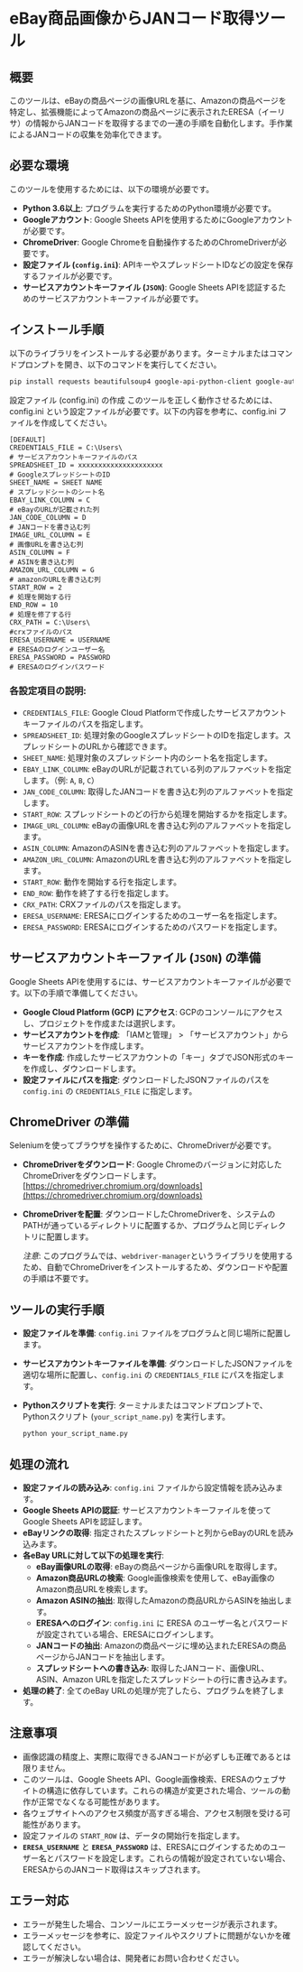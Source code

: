 # eBay商品画像からJANコード取得ツール

## 概要

このツールは、eBayの商品ページの画像URLを基に、Amazonの商品ページを特定し、拡張機能によってAmazonの商品ページに表示されたERESA（イーリサ）の情報からJANコードを取得するまでの一連の手順を自動化します。手作業によるJANコードの収集を効率化できます。

## 必要な環境

このツールを使用するためには、以下の環境が必要です。

- **Python 3.6以上**: プログラムを実行するためのPython環境が必要です。
- **Googleアカウント**: Google Sheets APIを使用するためにGoogleアカウントが必要です。
- **ChromeDriver**: Google Chromeを自動操作するためのChromeDriverが必要です。
- **設定ファイル (`config.ini`)**: APIキーやスプレッドシートIDなどの設定を保存するファイルが必要です。
- **サービスアカウントキーファイル (`JSON`)**: Google Sheets APIを認証するためのサービスアカウントキーファイルが必要です。

## インストール手順

以下のライブラリをインストールする必要があります。ターミナルまたはコマンドプロンプトを開き、以下のコマンドを実行してください。
```bash
pip install requests beautifulsoup4 google-api-python-client google-auth-httplib2 google-auth-oauthlib selenium webdriver-manager configparser
```
設定ファイル (config.ini) の作成
このツールを正しく動作させるためには、config.ini という設定ファイルが必要です。以下の内容を参考に、config.ini ファイルを作成してください。

```
[DEFAULT]
CREDENTIALS_FILE = C:\Users\                                                        # サービスアカウントキーファイルのパス
SPREADSHEET_ID = xxxxxxxxxxxxxxxxxxxxx                                              # GoogleスプレッドシートのID
SHEET_NAME = SHEET NAME                                                             # スプレッドシートのシート名
EBAY_LINK_COLUMN = C                                                                # eBayのURLが記載された列
JAN_CODE_COLUMN = D                                                                 # JANコードを書き込む列
IMAGE_URL_COLUMN = E                                                                # 画像URLを書き込む列
ASIN_COLUMN = F                                                                     # ASINを書き込む列
AMAZON_URL_COLUMN = G                                                               # amazonのURLを書き込む列
START_ROW = 2                                                                       # 処理を開始する行
END_ROW = 10                                                                        # 処理を修了する行
CRX_PATH = C:\Users\                                                                #crxファイルのパス
ERESA_USERNAME = USERNAME                                                           # ERESAのログインユーザー名
ERESA_PASSWORD = PASSWORD                                                           # ERESAのログインパスワード
```
### 各設定項目の説明:

-   `CREDENTIALS_FILE`: Google Cloud Platformで作成したサービスアカウントキーファイルのパスを指定します。
-   `SPREADSHEET_ID`: 処理対象のGoogleスプレッドシートのIDを指定します。スプレッドシートのURLから確認できます。
-   `SHEET_NAME`: 処理対象のスプレッドシート内のシート名を指定します。
-   `EBAY_LINK_COLUMN`: eBayのURLが記載されている列のアルファベットを指定します。（例: `A`, `B`, `C`）
-   `JAN_CODE_COLUMN`: 取得したJANコードを書き込む列のアルファベットを指定します。
-   `START_ROW`: スプレッドシートのどの行から処理を開始するかを指定します。
-   `IMAGE_URL_COLUMN`: eBayの画像URLを書き込む列のアルファベットを指定します。
-   `ASIN_COLUMN`: AmazonのASINを書き込む列のアルファベットを指定します。
-   `AMAZON_URL_COLUMN`: AmazonのURLを書き込む列のアルファベットを指定します。
-   `START_ROW`: 動作を開始する行を指定します。
-   `END_ROW`: 動作を終了する行を指定します。
-   `CRX_PATH`: CRXファイルのパスを指定します。
-   `ERESA_USERNAME`: ERESAにログインするためのユーザー名を指定します。
-   `ERESA_PASSWORD`: ERESAにログインするためのパスワードを指定します。

## サービスアカウントキーファイル (`JSON`) の準備

Google Sheets APIを使用するには、サービスアカウントキーファイルが必要です。以下の手順で準備してください。

-   **Google Cloud Platform (GCP) にアクセス**: GCPのコンソールにアクセスし、プロジェクトを作成または選択します。
-   **サービスアカウントを作成**: 「IAMと管理」 > 「サービスアカウント」からサービスアカウントを作成します。
-   **キーを作成**: 作成したサービスアカウントの「キー」タブでJSON形式のキーを作成し、ダウンロードします。
-   **設定ファイルにパスを指定**: ダウンロードしたJSONファイルのパスを `config.ini` の `CREDENTIALS_FILE` に指定します。

## ChromeDriver の準備

Seleniumを使ってブラウザを操作するために、ChromeDriverが必要です。

-   **ChromeDriverをダウンロード**: Google Chromeのバージョンに対応したChromeDriverをダウンロードします。
    [https://chromedriver.chromium.org/downloads](https://chromedriver.chromium.org/downloads)
-   **ChromeDriverを配置**: ダウンロードしたChromeDriverを、システムのPATHが通っているディレクトリに配置するか、プログラムと同じディレクトリに配置します。

    *注意*: このプログラムでは、`webdriver-manager`というライブラリを使用するため、自動でChromeDriverをインストールするため、ダウンロードや配置の手順は不要です。

## ツールの実行手順

-   **設定ファイルを準備**: `config.ini` ファイルをプログラムと同じ場所に配置します。
-   **サービスアカウントキーファイルを準備**: ダウンロードしたJSONファイルを適切な場所に配置し、`config.ini` の `CREDENTIALS_FILE` にパスを指定します。
-   **Pythonスクリプトを実行**: ターミナルまたはコマンドプロンプトで、Pythonスクリプト (`your_script_name.py`) を実行します。

    ```bash
    python your_script_name.py
    ```

## 処理の流れ

-   **設定ファイルの読み込み**: `config.ini` ファイルから設定情報を読み込みます。
-   **Google Sheets APIの認証**: サービスアカウントキーファイルを使ってGoogle Sheets APIを認証します。
-   **eBayリンクの取得**: 指定されたスプレッドシートと列からeBayのURLを読み込みます。
-   **各eBay URLに対して以下の処理を実行**:
    -   **eBay画像URLの取得**: eBayの商品ページから画像URLを取得します。
    -   **Amazon商品URLの検索**: Google画像検索を使用して、eBay画像のAmazon商品URLを検索します。
    -   **Amazon ASINの抽出**: 取得したAmazonの商品URLからASINを抽出します。
    -   **ERESAへのログイン**: `config.ini` に ERESA のユーザー名とパスワードが設定されている場合、ERESAにログインします。
    -   **JANコードの抽出**: Amazonの商品ページに埋め込まれたERESAの商品ページからJANコードを抽出します。
    -   **スプレッドシートへの書き込み**: 取得したJANコード、画像URL、ASIN、Amazon URLを指定したスプレッドシートの行に書き込みます。
-   **処理の終了**: 全てのeBay URLの処理が完了したら、プログラムを終了します。

## 注意事項

-   画像認識の精度上、実際に取得できるJANコードが必ずしも正確であるとは限りません。
-   このツールは、Google Sheets API、Google画像検索、ERESAのウェブサイトの構造に依存しています。これらの構造が変更された場合、ツールの動作が正常でなくなる可能性があります。
-   各ウェブサイトへのアクセス頻度が高すぎる場合、アクセス制限を受ける可能性があります。
-   設定ファイルの `START_ROW` は、データの開始行を指定します。
-   **`ERESA_USERNAME`** と **`ERESA_PASSWORD`** は、ERESAにログインするためのユーザー名とパスワードを設定します。これらの情報が設定されていない場合、ERESAからのJANコード取得はスキップされます。

## エラー対応

-   エラーが発生した場合、コンソールにエラーメッセージが表示されます。
-   エラーメッセージを参考に、設定ファイルやスクリプトに問題がないかを確認してください。
-   エラーが解決しない場合は、開発者にお問い合わせください。
